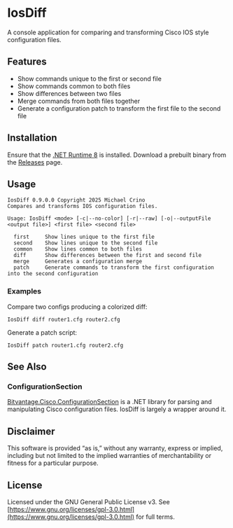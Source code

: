 # IosDiff
A console application for comparing and transforming Cisco IOS style configuration files.

## Features
* Show commands unique to the first or second file
* Show commands common to both files
* Show differences between two files
* Merge commands from both files together
* Generate a configuration patch to transform the first file to the second file

## Installation
Ensure that the [.NET Runtime 8](https://dotnet.microsoft.com/en-us/download/dotnet/8.0) is installed.
Download a prebuilt binary from the [Releases](https://github.com/yourusername/iosdiff/releases) page.

## Usage
```
IosDiff 0.9.0.0 Copyright 2025 Michael Crino
Compares and transforms IOS configuration files.

Usage: IosDiff <mode> [-c|--no-color] [-r|--raw] [-o|--outputFile <output file>] <first file> <second file>

  first     Show lines unique to the first file
  second    Show lines unique to the second file
  common    Show lines common to both files
  diff      Show differences between the first and second file
  merge     Generates a configuration merge
  patch     Generate commands to transform the first configuration into the second configuration
```

### Examples
Compare two configs producing a colorized diff:
```
IosDiff diff router1.cfg router2.cfg
```

Generate a patch script:
```
IosDiff patch router1.cfg router2.cfg
```
## See Also
### ConfigurationSection
[Bitvantage.Cisco.ConfigurationSection](https://github.com/Bitvantage/Cisco.ConfigurationSection) is a .NET library for parsing and manipulating Cisco configuration files. IosDiff is largely a wrapper around it.

## Disclaimer
This software is provided “as is,” without any warranty, express or implied, including but not limited to the implied warranties of merchantability or fitness for a particular purpose.

## License
Licensed under the GNU General Public License v3.
See [https://www.gnu.org/licenses/gpl-3.0.html](https://www.gnu.org/licenses/gpl-3.0.html) for full terms.
